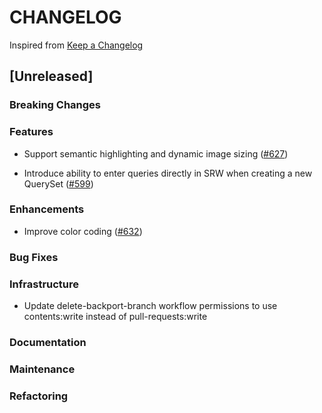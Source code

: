 # CHANGELOG

Inspired from [Keep a Changelog](https://keepachangelog.com/en/1.0.0/)

## [Unreleased]

### Breaking Changes

### Features
- Support semantic highlighting and dynamic image sizing ([#627](https://github.com/opensearch-project/dashboards-search-relevance/pull/627))

- Introduce ability to enter queries directly in SRW when creating a new QuerySet ([#599](https://github.com/opensearch-project/dashboards-search-relevance/pull/599))

### Enhancements
- Improve color coding ([#632](https://github.com/opensearch-project/dashboards-search-relevance/pull/632))

### Bug Fixes

### Infrastructure
- Update delete-backport-branch workflow permissions to use contents:write instead of pull-requests:write

### Documentation

### Maintenance

### Refactoring
